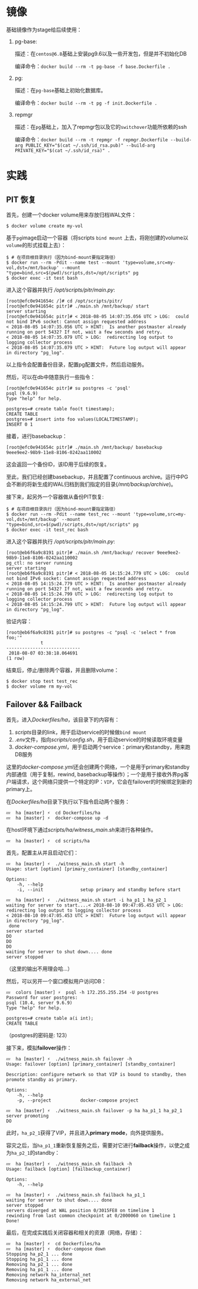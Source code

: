 镜像
===

基础镜像作为stage给后续使用：

1. pg-base:

    描述：在`centos@6.8`基础上安装pg9.6以及一些开发包，但是并不初始化DB

    编译命令：`docker build --rm -t pg-base -f base.Dockerfile .`

2. pg:

    描述：在`pg-base`基础上初始化数据库。

    编译命令：`docker build --rm -t pg -f init.Dockerfile .`

3. repmgr

    描述：在`pg`基础上，加入了repmgr包以及它的`switchover`功能所依赖的ssh

    编译命令：`docker build --rm -t repmgr -f repmgr.Dockerfile --build-arg PUBLIC_KEY="$(cat ~/.ssh/id_rsa.pub)" --build-arg PRIVATE_KEY="$(cat ~/.ssh/id_rsa)" .`

实践
===

PIT 恢复
---

首先，创建一个docker volume用来存放归档WAL文件：

    $ docker volume create my-vol

基于`pg`image启动一个容器（将scripts `bind mount` 上去，将刚创建的volume以`volume`的形式挂载上去）：

    $ # 在项目根目录执行（因为bind-mount要指定路径）
    $ docker run --rm -Pdit --name test --mount 'type=volume,src=my-vol,dst=/mnt/backup' --mount "type=bind,src=$(pwd)/scripts,dst=/opt/scripts" pg
    $ docker exec -it test bash

进入这个容器并执行 */opt/scripts/pitr/main.py*:

    [root@efc0e941654c /]# cd /opt/scripts/pitr/
    [root@efc0e941654c pitr]# ./main.sh /mnt/backup/ start                                                                          
    server starting                                                                                                                 
    [root@efc0e941654c pitr]# < 2018-08-05 14:07:35.056 UTC > LOG:  could not bind IPv6 socket: Cannot assign requested address     
    < 2018-08-05 14:07:35.056 UTC > HINT:  Is another postmaster already running on port 5432? If not, wait a few seconds and retry.
    < 2018-08-05 14:07:35.079 UTC > LOG:  redirecting log output to logging collector process                                       
    < 2018-08-05 14:07:35.079 UTC > HINT:  Future log output will appear in directory "pg_log".                                     

以上指令会配置备份目录，配置pg配置文件，然后启动服务。

然后，可以在db中随意执行一些指令：

    [root@efc0e941654c pitr]# su postgres -c 'psql'   
    psql (9.6.9)                                      
    Type "help" for help.                             
  
    postgres=# create table foo(t timestamp);         
    CREATE TABLE                                      
    postgres=# insert into foo values(LOCALTIMESTAMP);
    INSERT 0 1                                        


接着，进行basebackup：

    [root@efc0e941654c pitr]# ./main.sh /mnt/backup/ basebackup  
    9eee9ee2-98b9-11e8-8106-0242aa110002

这会返回一个备份ID，该ID用于后续的恢复。

至此，我们已经创建basebackup，并且配置了continuous archive。运行中PG会不断的将新生成的WAL归档到我们指定的目录(*/mnt/backup/archive*)。

接下来，起另外一个容器做从备份PIT恢复:

    $ # 在项目根目录执行（因为bind-mount要指定路径）
    $ docker run --rm -Pdit --name test_rec --mount 'type=volume,src=my-vol,dst=/mnt/backup' --mount "type=bind,src=$(pwd)/scripts,dst=/opt/scripts" pg
    $ docker exec -it test_rec bash

进入这个容器并执行 */opt/scripts/pitr/main.py*:

    [root@eb6f6a9c8191 pitr]# ./main.sh /mnt/backup/ recover 9eee9ee2-98b9-11e8-8106-0242aa110002
    pg_ctl: no server running                                                                                                       
    server starting                                                                                                                 
    [root@eb6f6a9c8191 pitr]# < 2018-08-05 14:15:24.779 UTC > LOG:  could not bind IPv6 socket: Cannot assign requested address     
    < 2018-08-05 14:15:24.779 UTC > HINT:  Is another postmaster already running on port 5432? If not, wait a few seconds and retry.
    < 2018-08-05 14:15:24.799 UTC > LOG:  redirecting log output to logging collector process                                       
    < 2018-08-05 14:15:24.799 UTC > HINT:  Future log output will appear in directory "pg_log".                                     

验证内容：

	[root@eb6f6a9c8191 pitr]# su postgres -c "psql -c 'select * from foo;'"
				 t                                                         
	----------------------------                                           
	 2018-08-07 03:38:18.064691                                            
	(1 row)                                                                

结束后，停止/删除两个容器，并且删除volume：

    $ docker stop test test_rec
    $ docker volume rm my-vol

Failover && Failback
---

首先，进入*Dockerfiles/ha*，该目录下的内容有：

1. *scripts*目录的link，用于启动service的时候做`bind mount`
2. *.env*文件，指向*scripts/config.sh*，用于启动service的时候读取环境变量
3. *docker-compose.yml*，用于启动两个service：primary和standby，用来跑DB服务

这里的*docker-compose.yml*还会创建两个网络，一个是用于primary和standby内部通信（用于复制，rewind, basebackup等操作）；一个是用于接收外界pg客户端请求，这个网络只提供一个特定的IP：`VIP`，它会在failover的时候绑定到新的primary上。

在*Dockerfiles/ha*目录下执行以下指令启动两个服务：

    💤  ha [master] ⚡  cd Dockerfiles/ha
    💤  ha [master] ⚡  docker-compose up -d

在host环境下通过*scripts/ha/witness_main.sh*来进行各种操作。

    💤  ha [master] ⚡  cd scripts/ha

首先，配置主从并且启动它们：

    💤  ha [master] ⚡  ./witness_main.sh start -h
    Usage: start [option] [primary_container] [standby_container]

    Options:
        -h, --help
        -i, --init              setup primary and standby before start

    💤  ha [master] ⚡  ./witness_main.sh start -i ha_p1_1 ha_p2_1
    waiting for server to start....< 2018-08-10 09:47:05.453 UTC > LOG:  redirecting log output to logging collector process
    < 2018-08-10 09:47:05.453 UTC > HINT:  Future log output will appear in directory "pg_log".
     done
    server started
    DO
    DO
    DO
    waiting for server to shut down.... done
    server stopped

（这里的输出不用理会哈...）

然后，可以另开一个窗口模拟用户访问DB：

    💤  colors [master] ⚡  psql -h 172.255.255.254 -U postgres
    Password for user postgres:
    psql (10.4, server 9.6.9)
    Type "help" for help.

    postgres=# create table a(i int);
    CREATE TABLE

（postgres的密码是: 123）

接下来，模拟**failover**操作：

    💤  ha [master] ⚡  ./witness_main.sh failover -h
    Usage: failover [option] [primary_container] [standby_container]

    Description: configure network so that VIP is bound to standby, then promote standby as primary.

    Options:
        -h, --help
        -p, --project           docker-compose project

    💤  ha [master] ⚡  ./witness_main.sh failover -p ha ha_p1_1 ha_p2_1
    server promoting
    DO

此时，`ha_p2_1`获得了VIP，并且进入**primary mode**，向外提供服务。

容灾之后，当`ha_p1_1`重新恢复服务之后，需要对它进行**failback**操作，以使之成为`ha_p2_1`的standby：

    💤  ha [master] ⚡  ./witness_main.sh failback -h
    Usage: failback [option] [failbackup_container]

    Options:
        -h, --help

    💤  ha [master] ⚡  ./witness_main.sh failback ha_p1_1
    waiting for server to shut down.... done
    server stopped
    servers diverged at WAL position 0/3015FE8 on timeline 1
    rewinding from last common checkpoint at 0/2000060 on timeline 1
    Done!

最后，在完成实践后关闭容器和相关的资源（网络，存储）：

    💤  ha [master] ⚡  cd Dockerfiles/ha
    💤  ha [master] ⚡  docker-compose down
    Stopping ha_p2_1 ... done        
    Stopping ha_p1_1 ... done        
    Removing ha_p2_1 ... done        
    Removing ha_p1_1 ... done        
    Removing network ha_internal_net 
    Removing network ha_external_net 

